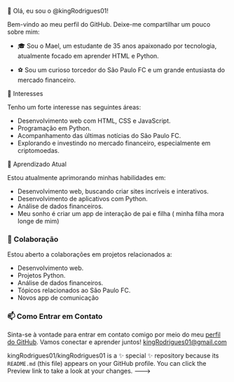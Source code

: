  👋 Olá, eu sou o @kingRodrigues01!

Bem-vindo ao meu perfil do GitHub. Deixe-me compartilhar um pouco sobre mim:

- 🎓 Sou o Mael, um estudante de 35 anos apaixonado por tecnologia, atualmente focado em aprender HTML e Python.

- ⚽ Sou um curioso torcedor do São Paulo FC e um grande entusiasta do mercado financeiro.

 👀 Interesses

Tenho um forte interesse nas seguintes áreas:

- Desenvolvimento web com HTML, CSS e JavaScript.
- Programação em Python.
- Acompanhamento das últimas notícias do São Paulo FC.
- Explorando e investindo no mercado financeiro, especialmente em criptomoedas.

🌱 Aprendizado Atual

Estou atualmente aprimorando minhas habilidades em:

- Desenvolvimento web, buscando criar sites incríveis e interativos.
- Desenvolvimento de aplicativos com Python.
- Análise de dados financeiros.
- Meu sonho é criar um app de interação de pai e filha ( minha filha mora longe de mim)

### 💞 Colaboração

Estou aberto a colaborações em projetos relacionados a:

- Desenvolvimento web.
- Projetos Python.
- Análise de dados financeiros.
- Tópicos relacionados ao São Paulo FC.
- Novos app de comunicação

### 📫 Como Entrar em Contato

Sinta-se à vontade para entrar em contato comigo por meio do meu [perfil do GitHub](https://github.com/kingRodrigues01). Vamos conectar e aprender juntos!
kingRodrigues01@gmail.com


kingRodrigues01/kingRodrigues01 is a ✨ special ✨ repository because its `README.md` (this file) appears on your GitHub profile.
You can click the Preview link to take a look at your changes.
--->
